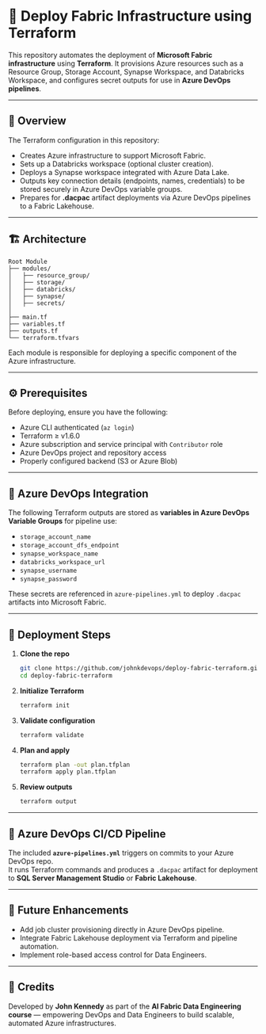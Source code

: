 # 🚀 Deploy Fabric Infrastructure using Terraform

This repository automates the deployment of **Microsoft Fabric infrastructure** using **Terraform**. It provisions Azure resources such as a Resource Group, Storage Account, Synapse Workspace, and Databricks Workspace, and configures secret outputs for use in **Azure DevOps pipelines**.

---

## 🧩 Overview

The Terraform configuration in this repository:

- Creates Azure infrastructure to support Microsoft Fabric.
- Sets up a Databricks workspace (optional cluster creation).
- Deploys a Synapse workspace integrated with Azure Data Lake.
- Outputs key connection details (endpoints, names, credentials) to be stored securely in Azure DevOps variable groups.
- Prepares for **.dacpac** artifact deployments via Azure DevOps pipelines to a Fabric Lakehouse.

---

## 🏗️ Architecture

```text
Root Module
├── modules/
│   ├── resource_group/
│   ├── storage/
│   ├── databricks/
│   ├── synapse/
│   ├── secrets/
│
├── main.tf
├── variables.tf
├── outputs.tf
└── terraform.tfvars
```

Each module is responsible for deploying a specific component of the Azure infrastructure.

---

## ⚙️ Prerequisites

Before deploying, ensure you have the following:

- Azure CLI authenticated (`az login`)
- Terraform ≥ v1.6.0
- Azure subscription and service principal with `Contributor` role
- Azure DevOps project and repository access
- Properly configured backend (S3 or Azure Blob)

---

## 🔐 Azure DevOps Integration

The following Terraform outputs are stored as **variables in Azure DevOps Variable Groups** for pipeline use:

- `storage_account_name`
- `storage_account_dfs_endpoint`
- `synapse_workspace_name`
- `databricks_workspace_url`
- `synapse_username`
- `synapse_password`

These secrets are referenced in `azure-pipelines.yml` to deploy `.dacpac` artifacts into Microsoft Fabric.

---

## 🚦 Deployment Steps

1. **Clone the repo**
   ```bash
   git clone https://github.com/johnkdevops/deploy-fabric-terraform.git
   cd deploy-fabric-terraform
   ```

2. **Initialize Terraform**
   ```bash
   terraform init
   ```

3. **Validate configuration**
   ```bash
   terraform validate
   ```

4. **Plan and apply**
   ```bash
   terraform plan -out plan.tfplan
   terraform apply plan.tfplan
   ```

5. **Review outputs**
   ```bash
   terraform output
   ```

---

## 🧪 Azure DevOps CI/CD Pipeline

The included **`azure-pipelines.yml`** triggers on commits to your Azure DevOps repo.  
It runs Terraform commands and produces a `.dacpac` artifact for deployment to **SQL Server Management Studio** or **Fabric Lakehouse**.

---

## 🧭 Future Enhancements

- Add job cluster provisioning directly in Azure DevOps pipeline.
- Integrate Fabric Lakehouse deployment via Terraform and pipeline automation.
- Implement role-based access control for Data Engineers.

---

## 👏 Credits

Developed by **John Kennedy** as part of the **AI Fabric Data Engineering course** — empowering DevOps and Data Engineers to build scalable, automated Azure infrastructures.
